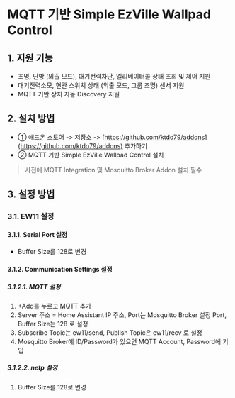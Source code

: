 <h1>MQTT 기반 Simple EzVille Wallpad Control</h1>

<h2>1. 지원 기능</h2>

- 조명, 난방 (외출 모드), 대기전력차단, 엘리베이터콜 상태 조회 및 제어 지원
- 대기전력소모, 현관 스위치 상태 (외출 모드, 그룹 조명) 센서 지원
- MQTT 기반 장치 자동 Discovery 지원



<h2>2. 설치 방법</h2>

- ① 애드온 스토어 -> 저장소 -> [https://github.com/ktdo79/addons](https://github.com/ktdo79/addons) 추가하기 
- ② MQTT 기반 Simple EzVille Wallpad Control 설치

> 사전에 MQTT Integration 및 Mosquitto Broker Addon 설치 필수



<h2>3. 설정 방법</h2>

<h3>3.1. EW11 설정</h3>

<h4>3.1.1. Serial Port 설정</h4>

- Buffer Size를 128로 변경 

<h4>3.1.2. Communication Settings 설정</h4>

<h5>3.1.2.1. MQTT 설정</h5>

1. +Add를 누르고 MQTT 추가 
2. Server 주소 = Home Assistant IP 주소, Port는 Mosquitto Broker 설정 Port, Buffer Size는 128 로 설정
3. Subscribe Topic는 ew11/send, Publish Topic은 ew11/recv 로 설정
4. Mosquitto Broker에 ID/Password가 있으면 MQTT Account, Password에 기입

<h5>3.1.2.2. netp 설정</h5>

1. Buffer Size를 128로 변경
